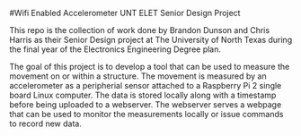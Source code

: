 #Wifi Enabled Accelerometer
UNT ELET Senior Design Project

This repo is the collection of work done by Brandon Dunson and Chris Harris as their Senior Design project at The University of North Texas during the final year of the Electronics Engineering Degree plan.

The goal of this project is to develop a tool that can be used to measure the movement on or within a structure. The movement is measured by an accelerometer as a peripherial sensor attached to a Raspberry Pi 2 single board Linux computer. The data is stored locally along with a timestamp before being uploaded to a webserver. The webserver serves a webpage that can be used to monitor the measurements locally or issue commands to record new data.
